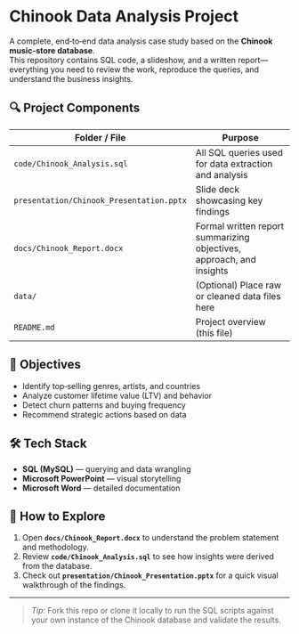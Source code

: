 # Chinook Data Analysis Project

A complete, end‑to‑end data analysis case study based on the **Chinook music‑store database**.  
This repository contains SQL code, a slideshow, and a written report—everything you need to
review the work, reproduce the queries, and understand the business insights.

## 🔍 Project Components

| Folder / File | Purpose |
|---------------|---------|
| `code/Chinook_Analysis.sql` | All SQL queries used for data extraction and analysis |
| `presentation/Chinook_Presentation.pptx` | Slide deck showcasing key findings |
| `docs/Chinook_Report.docx` | Formal written report summarizing objectives, approach, and insights |
| `data/` | (Optional) Place raw or cleaned data files here |
| `README.md` | Project overview (this file) |

## 🧠 Objectives

* Identify top‑selling genres, artists, and countries  
* Analyze customer lifetime value (LTV) and behavior  
* Detect churn patterns and buying frequency  
* Recommend strategic actions based on data  

## 🛠 Tech Stack

* **SQL (MySQL)** — querying and data wrangling  
* **Microsoft PowerPoint** — visual storytelling  
* **Microsoft Word** — detailed documentation  

## 🚀 How to Explore

1. Open **`docs/Chinook_Report.docx`** to understand the problem statement and methodology.  
2. Review **`code/Chinook_Analysis.sql`** to see how insights were derived from the database.  
3. Check out **`presentation/Chinook_Presentation.pptx`** for a quick visual walkthrough of the findings.  

---

> *Tip:* Fork this repo or clone it locally to run the SQL scripts against your own instance
> of the Chinook database and validate the results.
